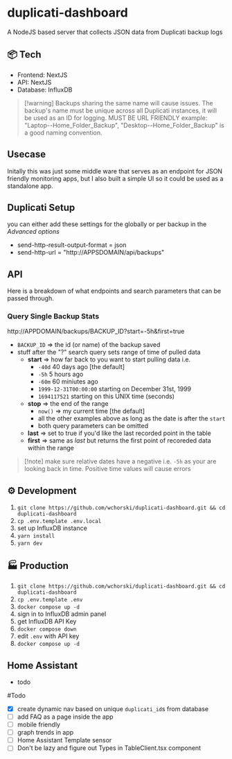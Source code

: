 # duplicati-dashboard
A NodeJS based server that collects JSON data from Duplicati backup logs

## 📦 Tech
- Frontend: NextJS
- API: NextJS
- Database: InfluxDB

> [!warning] Backups sharing the same name will cause issues. The backup's name must be unique across all Duplicati instances, it will be used as an ID for logging. MUST BE URL FRIENDLY
> example: "Laptop--Home_Folder_Backup", "Desktop--Home_Folder_Backup" is a good naming convention. 

## Usecase
Initally this was just some middle ware that serves as an endpoint for JSON friendly monitoring apps, but I also built a simple UI so it could be used as a standalone app.

## Duplicati Setup
you can either add these settings for the globally or per backup in the *Advanced options*
- send-http-result-output-format = json
- send-http-url = "http://APPSDOMAIN/api/backups"

## API

Here is a breakdown of what endpoints and search parameters that can be passed through.

### Query Single Backup Stats

http://APPDOMAIN/backups/BACKUP_ID?start=-5h&first=true

- `BACKUP_ID` => the id (or name) of the backup saved
- stuff after the "?" search query sets range of time of pulled data
  - **start** => how far back to you want to start pulling data i.e. 
    - `-40d` 40 days ago [the default]
    - `-5h` 5 hours ago 
    - `-60m` 60 miniutes ago
    - `1999-12-31T00:00:00` starting on December 31st, 1999
    - `1694117521` starting on this UNIX time (seconds)
  - **stop** => the end of the range
    - `now()` => my current time [the default]
    - all the other examples above as long as the date is after the `start`
    - both query parameters can be omitted
  - **last** => set to true if you'd like the last recorded point in the table
  - **first** => same as *last* but returns the first point of recoreded data within the range

> [!note] make sure relative dates have a negative i.e. `-5h` as your are looking back in time. Positive time values will cause errors

## ⚙️ Development
1. `git clone https://github.com/wchorski/duplicati-dashboard.git && cd duplicati-dashboard`
2. `cp .env.template .env.local`
3. set up InfluxDB instance
3. `yarn install`
3. `yarn dev`

## 🏭 Production
1. `git clone https://github.com/wchorski/duplicati-dashboard.git && cd duplicati-dashboard`
2. `cp .env.template .env`
3. `docker compose up -d`
4. sign in to InfluxDB admin panel
  1. get InfluxDB API Key
5. `docker compose down`
6. edit `.env` with API key
7. `docker compose up -d`

## Home Assistant
- todo


#Todo
- [x] create dynamic nav based on unique `duplicati_id`s from database
- [ ] add FAQ as a page inside the app
- [ ] mobile friendly
- [ ] graph trends in app
- [ ] Home Assistant Template sensor
- [ ] Don't be lazy and figure out Types in TableClient.tsx component